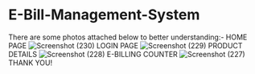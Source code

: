 # E-Bill-Management-System
There are some photos attached below to better understanding:-
HOME PAGE
![Screenshot (230)](https://github.com/Soham-Bharti/E-Bill-Management-System/assets/89662987/b7bf0529-bf44-4864-a55c-d949f6a445a9)
LOGIN PAGE
![Screenshot (229)](https://github.com/Soham-Bharti/E-Bill-Management-System/assets/89662987/ca68b9e7-f22f-4fc3-8f26-a0f7b98f449b)
PRODUCT DETAILS
![Screenshot (228)](https://github.com/Soham-Bharti/E-Bill-Management-System/assets/89662987/ae415a41-8840-4028-83a8-ee107e88cccf)
E-BILLING COUNTER
![Screenshot (227)](https://github.com/Soham-Bharti/E-Bill-Management-System/assets/89662987/d3fc99da-fa33-40d9-a40c-f7dd133b6a61)
THANK YOU!

